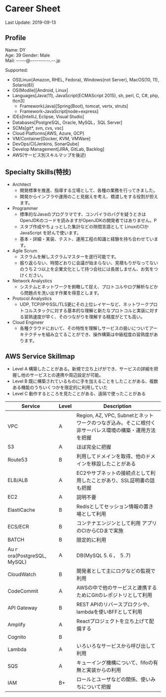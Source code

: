 # Career Sheet
Last Update: 2019-09-13

## Profile
Name: DY  
Age: 39
Gender: Male  
Mail: -----@----------.--.jp

Supported:
  * OS[Linux(Amazon, RHEL, Fedora), Windows(not Server), MacOS(10, 11), Solaris(8)]
  * OS(Modile)[Android, Linux]
  * Languages[Java(11), JavaScript(ECMAScript 2015), sh, perl, C, C#, php, ttcn3]
    * Framework(Java)[Spring(Boot), tomcat, vertx, struts]
    * Framework-JavaScript[node+express]
  * IDEs[IntelliJ, Eclipse, Visual Studio]
  * Databases[PostgreSQL, Oracle, MySQL，SQL Server]
  * SCMs[git*, svn, cvs, vsc]
  * Cloud Platforms[AWS, Azure, GCP]
  * VM/Container[Docker, KVM, VMWare]
  * DevOps/CI[Jenkins, SonarQube]
  * Develop Management[JIRA, GitLab, Backlog]
  * AWS(サービス別スキルマップを後述)

## Specialty Skills(特技)
* Architect
  * 開発標準を推進、指導する立場として、各種の業務を行ってきました。
  * 開発からインフラや運用のこと見据えを考え、橋渡しをする役割が担えます。
* Programmer
  * 標準的なJavaのプログラマです、コンパイラのバグを疑うときはOpenJDKのコードを読みますがOpenJDKの開発者ではありません。P
  * スタブ作成やちょっとした集計などの隙間言語として LinuxのCIかJavaScript を好んで使います。
  * 基本・詳細・実装、テスト、運用工程の知識と経験を持ち合わせています。
* Agile Scrum
  * スクラムを解しスクラムマスターを遂行可能です。
  * 振り返らない、時間どおりに会議が始まらない、見積もりがなってないのうち２つ以上を企業文化として持つ会社には長居しません、お気をつけください。
* Network Analystics
  * システムとネットワークを俯瞰して捉え、プロトコルやログ解析などから問題点を洗い出す作業を得意とします。
* Protocol Analystics
  * UDP, TCP/IPやSSL/TLS更にその上位レイヤーなど、ネットワークプロトコルスタックに対する基本的な理解と新たなプロトコルと実装に対する習熟速度が早く、そのつながりを理解する精度がとても高い。
* Cloud Engineer
  * 各種クラウドにおいて、その特性を理解しサービスの扱いについてアーキテクチャを組み立てることができ、操作構築は中級程度の習熟度があります。

## AWS Service Skillmap
* Level A 構築したことがある。新規で立ち上げができ、サービスの詳細を把握し他のサービスとの連携や周辺設定が可能。
* Level B 既に構築されているものに手を加えることをしたことがある、複数ある機能のうちいくつかを限定的に利用していた
* Level C 動作するところを見たことがある、遠隔で使ったことがある

|Service  |Level  |Description  |
|---|---|---|
|VPC  |A  |Region, AZ, VPC, Subnetとネットワークのつなぎ込み。そこに根付く非サーバレス環境の構築・運用方法を把握|
|S3  |A  | ほぼ完全に把握  |
|Route53  |B  |利用してドメインを取得、他のドメインを移設したことがある  |
|ELB/ALB  | A | EC2やサブネットの接続点として利用したことがあり、SSL証明書の話も把握  |6  |
|EC2  |A  |説明不要  |
|ElastiCache  |B  |Redisとしてセッション情報の置き場として利用 |
|ECS/ECR  |B  |コンテナエンジンとして利用 アプリのCIからCDまで実施  |
|BATCH  |B |限定的に利用  |
|Auｒora(PostgreSQL, MySQL)  |A  | DB(MySQL 5.６， ５.7)  |
|CloudWatch  |B  |開発者として主にログなどの監視で利用  |
|CodeCommit  |A  |AWSの中で他のサービスと連携するためにGitのレポジトリとして利用  |
|API Gateway  |B  |REST APIのリバースプロクシや、lambdaを使いBFFとして利用 |
|Amplify  |A  |Reactプロジェクトを立ち上げて配備する  |
|Cognito  |B  |  |
|Lambda | A | いろいろなサービスから呼び出して利用 |
|SQS | A | キューイング機構について、fifoの有無と実装からの利用 |
|IAM | B+ | ロールとユーザなどの関係、使いみちについて把握 |
